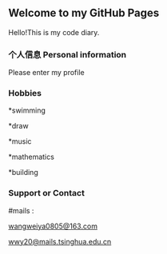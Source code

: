 ## Welcome to my GitHub Pages

Hello!This is my code diary.

### 个人信息   Personal information

Please enter my profile



### Hobbies
*swimming  

*draw 

*music 


*mathematics 

*building

### Support or Contact
#mails :

wangweiya0805@163.com

wwy20@mails.tsinghua.edu.cn
